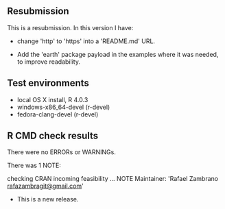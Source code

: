 ## Resubmission
This is a resubmission. In this version I have:

* change 'http' to 'https' into a 'README.md' URL.

* Add the 'earth' package payload in the examples where it was 
  needed, to improve readability.

## Test environments
* local OS X install, R 4.0.3
* windows-x86_64-devel (r-devel)
* fedora-clang-devel (r-devel)

## R CMD check results
There were no ERRORs or WARNINGs. 

There was 1 NOTE:

checking CRAN incoming feasibility ... NOTE
Maintainer: 'Rafael Zambrano <rafazambragit@gmail.com>'

* This is a new release.